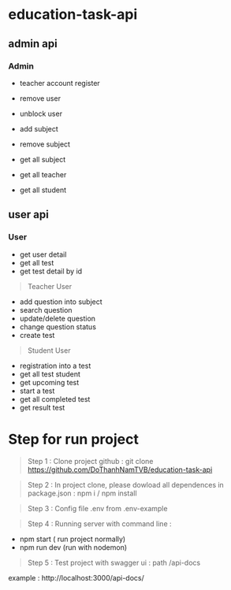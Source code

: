 # education-task-api

## admin api

### Admin

-   teacher account register
-   remove user
-   unblock user
-   add subject
-   remove subject

-   get all subject
-   get all teacher
-   get all student

## user api

### User

-   get user detail
-   get all test
-   get test detail by id

> Teacher User

-   add question into subject
-   search question
-   update/delete question
-   change question status
-   create test

> Student User

-   registration into a test
-   get all test student
-   get upcoming test
-   start a test
-   get all completed test
-   get result test

# Step for run project

> Step 1 : Clone project github : git clone https://github.com/DoThanhNamTVB/education-task-api

> Step 2 : In project clone, please dowload all dependences in package.json : npm i / npm install

> Step 3 : Config file .env from .env-example

> Step 4 : Running server with command line :

-   npm start ( run project normally)
-   npm run dev (run with nodemon)

> Step 5 : Test project with swagger ui : path /api-docs

example : http://localhost:3000/api-docs/
